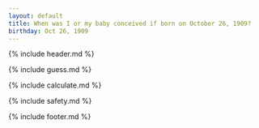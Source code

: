 ```yaml
---
layout: default
title: When was I or my baby conceived if born on October 26, 1909?
birthday: Oct 26, 1909
---
```


{% include header.md %}

{% include guess.md %}

{% include calculate.md %}

{% include safety.md %}

{% include footer.md %}



